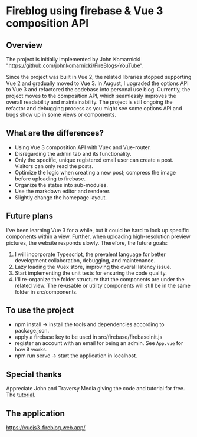# Fireblog using firebase & Vue 3 composition API

## Overview
The project is initially implemented by John Komarnicki "https://github.com/johnkomarnicki/FireBlogs-YouTube".

Since the project was built in Vue 2, the related libraries stopped supporting Vue 2 and gradually moved to Vue 3.
In August, I upgraded the options API to Vue 3 and refactored the codebase into personal use blog. 
Currently, the project moves to the composition API, which seamlessly improves the overall readability and maintainability.
The project is still ongoing the refactor and debugging process as you might see some options API and bugs show up in some views or components.

## What are the differences?
- Using Vue 3 composition API with Vuex and Vue-router.
- Disregarding the admin tab and its functionality.
- Only the specific, unique registered email user can create a post. Visitors can only read the posts.
- Optimize the logic when creating a new post; compress the image before uploading to firebase.
- Organize the states into sub-modules.
- Use the markdown editor and renderer.
- Slightly change the homepage layout.

## Future plans
I've been learning Vue 3 for a while, but it could be hard to look up specific components within a view. Further, when uploading
high-resolution preview pictures, the website responds slowly. Therefore, the future goals:
1. I will incorporate Typescript, the prevalent language for better development collaboration, debugging, and maintenance.
2. Lazy loading the Vuex store, improving the overall latency issue.
3. Start implementing the unit tests for ensuring the code quality.
4. I'll re-organize the folder structure that the components are under the related view. The re-usable or utility components will still be in the same folder in src/components.

## To use the project
- npm install -> install the tools and dependencies according to package.json.
- apply a firebase key to be used in src/firebase/firebaseInit.js
- register an account with an email for being an admin. See `App.vue` for how it works.
- npm run serve -> start the application in localhost.

## Special thanks
Appreciate John and Traversy Media giving the code and tutorial for free.
The [tutorial](https://www.youtube.com/watch?v=ISv22NNL-aE&t=1s&ab_channel=TraversyMedia).

## The application
https://vuejs3-fireblog.web.app/